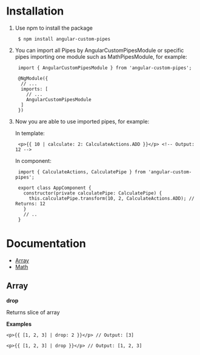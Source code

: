 # Installation

1. Use npm to install the package

        $ npm install angular-custom-pipes
    
2. You can import all Pipes by AngularCustomPipesModule or specific pipes importing one module such as MathPipesModule, for example:

        import { AngularCustomPipesModule } from 'angular-custom-pipes';
        
        @NgModule({
         // ...
         imports: [
           // ...
           AngularCustomPipesModule
         ]
        })
  
3. Now you are able to use imported pipes, for example:

    In template:

        <p>{{ 10 | calculate: 2: CalculateActions.ADD }}</p> <!-- Output: 12 -->
        
    In component:

        import { CalculateActions, CalculatePipe } from 'angular-custom-pipes';
        
        export class AppComponent {
          constructor(private calculatePipe: CalculatePipe) {
            this.calculatePipe.transform(10, 2, CalculateActions.ADD); // Returns: 12
          }
          // ..
        }

# Documentation

* [Array](#Array)
* [Math](#Math)
                                 
## Array  

**drop** <br />

Returns slice of array <br />

**Examples** <br />
```
<p>{{ [1, 2, 3] | drop: 2 }}</p> // Output: [3]

<p>{{ [1, 2, 3] | drop }}</p> // Output: [1, 2, 3]
